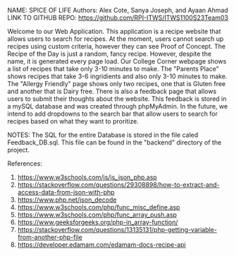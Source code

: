 NAME: SPICE OF LIFE
Authors: Alex Cote, Sanya Joseph, and Ayaan Ahmad
LINK TO GITHUB REPO: https://github.com/RPI-ITWS/ITWS1100S23Team03

Welcome to our Web Application. This application is a recipe website that allows users to search for recipes. At the moment, users cannot search 
up recipes using custom criteria, however they can see Proof of Concept. The Recipe of the Day is just a random, fancy recipe.
However, despite the name, it is generated every page load. Our College Corner webpage shows a list of recipes that
take only 3-10 minutes to make. The "Parents Place" shows recipes that take 3-6 ingridients and also only 
3-10 minutes to make. The "Allergy Friendly" page shows only two recipes, one that is Gluten free and another 
that is Dairy free. There is also a feedback page that allows users to submit their thoughts about the website. 
This feedback is stored in a mySQL database and was created through phpMyAdmin. In the future, we intend to add 
dropdowns to the search bar that allow users to search for recipes based on what they want to proritize. 

NOTES:
The SQL for the entire Database is stored in the file caled Feedback_DB.sql. This file can be found in 
the "backend" directory of the project.


References:
1. https://www.w3schools.com/js/js_json_php.asp
2. https://stackoverflow.com/questions/29308898/how-to-extract-and-access-data-from-json-with-php
3. https://www.php.net/json_decode
4. https://www.w3schools.com/php/func_misc_define.asp
5. https://www.w3schools.com/php/func_array_push.asp
6. https://www.geeksforgeeks.org/php-in_array-function/
7. https://stackoverflow.com/questions/13135131/php-getting-variable-from-another-php-file
8. https://developer.edamam.com/edamam-docs-recipe-api

